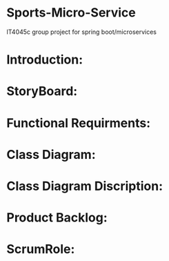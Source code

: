 # Sports-Micro-Service
IT4045c group project for spring boot/microservices


# Introduction:




# StoryBoard:



# Functional Requirments:









# Class Diagram:













# Class Diagram Discription:










# Product Backlog:











#   ScrumRole:
